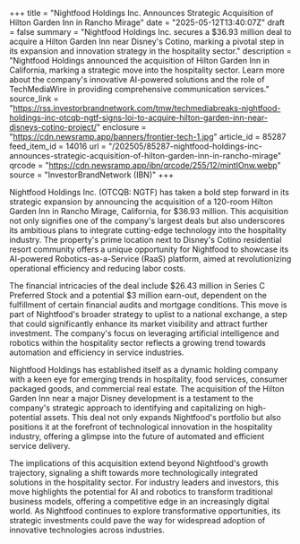 +++
title = "Nightfood Holdings Inc. Announces Strategic Acquisition of Hilton Garden Inn in Rancho Mirage"
date = "2025-05-12T13:40:07Z"
draft = false
summary = "Nightfood Holdings Inc. secures a $36.93 million deal to acquire a Hilton Garden Inn near Disney's Cotino, marking a pivotal step in its expansion and innovation strategy in the hospitality sector."
description = "Nightfood Holdings announced the acquisition of Hilton Garden Inn in California, marking a strategic move into the hospitality sector. Learn more about the company's innovative AI-powered solutions and the role of TechMediaWire in providing comprehensive communication services."
source_link = "https://rss.investorbrandnetwork.com/tmw/techmediabreaks-nightfood-holdings-inc-otcqb-ngtf-signs-loi-to-acquire-hilton-garden-inn-near-disneys-cotino-project/"
enclosure = "https://cdn.newsramp.app/banners/frontier-tech-1.jpg"
article_id = 85287
feed_item_id = 14016
url = "/202505/85287-nightfood-holdings-inc-announces-strategic-acquisition-of-hilton-garden-inn-in-rancho-mirage"
qrcode = "https://cdn.newsramp.app/ibn/qrcode/255/12/mintIOnw.webp"
source = "InvestorBrandNetwork (IBN)"
+++

<p>Nightfood Holdings Inc. (OTCQB: NGTF) has taken a bold step forward in its strategic expansion by announcing the acquisition of a 120-room Hilton Garden Inn in Rancho Mirage, California, for $36.93 million. This acquisition not only signifies one of the company's largest deals but also underscores its ambitious plans to integrate cutting-edge technology into the hospitality industry. The property's prime location next to Disney's Cotino residential resort community offers a unique opportunity for Nightfood to showcase its AI-powered Robotics-as-a-Service (RaaS) platform, aimed at revolutionizing operational efficiency and reducing labor costs.</p><p>The financial intricacies of the deal include $26.43 million in Series C Preferred Stock and a potential $3 million earn-out, dependent on the fulfillment of certain financial audits and mortgage conditions. This move is part of Nightfood's broader strategy to uplist to a national exchange, a step that could significantly enhance its market visibility and attract further investment. The company's focus on leveraging artificial intelligence and robotics within the hospitality sector reflects a growing trend towards automation and efficiency in service industries.</p><p>Nightfood Holdings has established itself as a dynamic holding company with a keen eye for emerging trends in hospitality, food services, consumer packaged goods, and commercial real estate. The acquisition of the Hilton Garden Inn near a major Disney development is a testament to the company's strategic approach to identifying and capitalizing on high-potential assets. This deal not only expands Nightfood's portfolio but also positions it at the forefront of technological innovation in the hospitality industry, offering a glimpse into the future of automated and efficient service delivery.</p><p>The implications of this acquisition extend beyond Nightfood's growth trajectory, signaling a shift towards more technologically integrated solutions in the hospitality sector. For industry leaders and investors, this move highlights the potential for AI and robotics to transform traditional business models, offering a competitive edge in an increasingly digital world. As Nightfood continues to explore transformative opportunities, its strategic investments could pave the way for widespread adoption of innovative technologies across industries.</p>